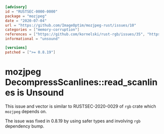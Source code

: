 ```toml
[advisory]
id = "RUSTSEC-0000-0000"
package = "mozjpeg"
date = "2020-07-04"
url = "https://github.com/ImageOptim/mozjpeg-rust/issues/10"
categories = ["memory-corruption"]
references = ["https://github.com/kornelski/rust-rgb/issues/35", "https://rustsec.org/advisories/RUSTSEC-2020-0029.html"]
informational = "unsound"

[versions]
patched = [">= 0.8.19"]
```
# mozjpeg DecompressScanlines::read_scanlines is Unsound

This issue and vector is similar to RUSTSEC-2020-0029 of `rgb` crate which `mozjpeg` depends on.

The issue was fixed in 0.8.19 by using safer types and involving `rgb` dependency bump.